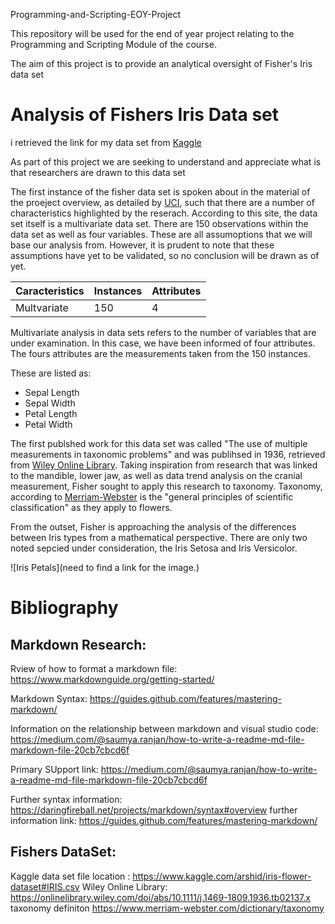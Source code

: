Programming-and-Scripting-EOY-Project

This repository will be used for the end of year project relating to the Programming and Scripting Module of the course.

The aim of this project is to provide an analytical oversight of Fisher's Iris data set


# Analysis of Fishers Iris Data set

i retrieved the link for my data set from [Kaggle](https://www.kaggle.com/arshid/iris-flower-dataset#IRIS.csv "Kaggle")


As part of this project we are seeking to understand and appreciate what is that researchers are drawn to this data set


The first instance of the fisher data set is spoken about in the material of the proeject overview, as detailed by [UCI](http://archive.ics.uci.edu/ml/datasets/Iris "UCI"), such that there are a number of characteristics highlighted by the reserach. According to this site, the data set itself is a multivariate data set. There are 150 observations within the data set as well as four variables. These are all assumoptions that we will base our analysis from. However, it is prudent to note that these assumptions have yet to be validated, so no conclusion will be drawn as of yet. 


|Caracteristics| Instances| Attributes|
|--------------|----------|-----------|
|Multvariate   |    150   |     4      |

Multivariate analysis in data sets refers to the number of variables that are under examination. In this case, we have been informed of four attributes. The fours attributes are the measurements taken from the 150 instances. 

These are listed as: 
 - Sepal Length
 - Sepal Width
 - Petal Length
 - Petal Width

The first publshed work for this data set was called "The use of multiple measurements in taxonomic problems" and was publihsed in 1936, retrieved from [Wiley Online Library](https://onlinelibrary.wiley.com/doi/abs/10.1111/j.1469-1809.1936.tb02137.x "Wiley Online Library"). 
Taking inspiration from research that was linked to the mandible, lower jaw, as well as data trend analysis on the cranial measurement, Fisher sought to apply this research to taxonomy. Taxonomy, according to [Merriam-Webster](https://www.merriam-webster.com/dictionary/taxonomy "Merriam-Webster") is the "general principles of scientific classification" as they apply to flowers.

From the outset, Fisher is approaching the analysis of the differences between Iris types from a mathematical perspective. There are only two noted sepcied under consideration, the Iris Setosa and Iris Versicolor. 

![Iris Petals](need to find a link for the image.)















# Bibliography

## **Markdown Research**:

Rview of how to format a markdown file: https://www.markdownguide.org/getting-started/

Markdown Syntax: https://guides.github.com/features/mastering-markdown/

Information on the relationship between markdown and visual studio code: https://medium.com/@saumya.ranjan/how-to-write-a-readme-md-file-markdown-file-20cb7cbcd6f

Primary SUpport link: https://medium.com/@saumya.ranjan/how-to-write-a-readme-md-file-markdown-file-20cb7cbcd6f


Further syntax information: https://daringfireball.net/projects/markdown/syntax#overview
further information link: https://guides.github.com/features/mastering-markdown/


## **Fishers DataSet**: 

Kaggle data set file location : https://www.kaggle.com/arshid/iris-flower-dataset#IRIS.csv
Wiley Online Library: https://onlinelibrary.wiley.com/doi/abs/10.1111/j.1469-1809.1936.tb02137.x
taxonomy definiton https://www.merriam-webster.com/dictionary/taxonomy


